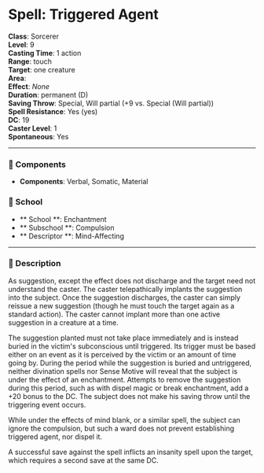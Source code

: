 
# Spell: Triggered Agent
**Class**: Sorcerer  
**Level**: 9  
**Casting Time**: 1 action  
**Range**: touch  
**Target**: one creature  
**Area**:   
**Effect**: _None_  
**Duration**: permanent (D)  
**Saving Throw**: Special, Will partial (+9 vs. Special (Will partial))  
**Spell Resistance**: Yes (yes)  
**DC**: 19  
**Caster Level**: 1  
**Spontaneous**: Yes

---

### 🔮 Components
- **Components**: Verbal, Somatic, Material

### 🏫 School
- ** School **: Enchantment
- ** Subschool **: Compulsion
- ** Descriptor **: Mind-Affecting
---

### 📜 Description
As suggestion, except the effect does not discharge and the target need not understand the caster. The caster telepathically implants the suggestion into the subject. Once the suggestion discharges, the caster can simply reissue a new suggestion (though he must touch the target again as a standard action). The caster cannot implant more than one active suggestion in a creature at a time. 

The suggestion planted must not take place immediately and is instead buried in the victim's subconscious until triggered. Its trigger must be based either on an event as it is perceived by the victim or an amount of time going by. During the period while the suggestion is buried and untriggered, neither divination spells nor Sense Motive will reveal that the subject is under the effect of an enchantment. Attempts to remove the suggestion during this period, such as with dispel magic or break enchantment, add a +20 bonus to the DC. The subject does not make his saving throw until the triggering event occurs. 

While under the effects of mind blank, or a similar spell, the subject can ignore the compulsion, but such a ward does not prevent establishing triggered agent, nor dispel it. 

A successful save against the spell inflicts an insanity spell upon the target, which requires a second save at the same DC.
